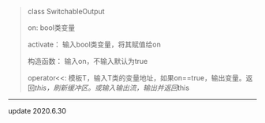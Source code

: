 > class SwitchableOutput
>
> on: bool类变量
>
> activate： 输入bool类变量，将其赋值给on
>
> 构造函数： 输入on，不输入默认为true
>
> operator<<: 模板T，输入T类的变量地址，如果on==true，输出变量。返回*this，刷新缓冲区。或输入输出流，输出并返回*this

***

update 2020.6.30

